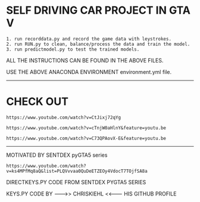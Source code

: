# SELF DRIVING CAR PROJECT IN GTA V

    1. run recorddata.py and record the game data with leystrokes.
    2. run RUN.py to clean, balance/process the data and train the model.
    3. run predictmodel.py to test the trained models.
    
ALL THE INSTRUCTIONS CAN BE FOUND IN THE ABOVE FILES.

USE THE ABOVE ANACONDA ENVIRONMENT environment.yml file. 
_______________________________________________________________________________________
# CHECK OUT 

    https://www.youtube.com/watch?v=CtJixj72qYg

    https://www.youtube.com/watch?v=cTnjW0aHlnY&feature=youtu.be
      
    https://www.youtube.com/watch?v=C73QPAovX-E&feature=youtu.be  

_______________________________________________________________________________________
MOTIVATED BY SENTDEX pyGTA5 series

    https://www.youtube.com/watch?v=ks4MPfMq8aQ&list=PLQVvvaa0QuDeETZEOy4VdocT7TOjfSA8a  
    
DIRECTKEYS.PY CODE FROM SENTDEX PYGTA5 SERIES

KEYS.PY CODE BY --->> CHRISKIEHL <<--- HIS GITHUB PROFILE


